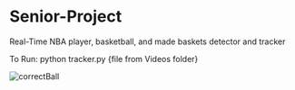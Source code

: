 # Senior-Project

Real-Time NBA player, basketball, and made baskets detector and tracker

To Run:
  python tracker.py {file from Videos folder}

![correctBall](https://user-images.githubusercontent.com/59034844/171971553-6f50aaf6-8fa3-4d39-8a3c-bf5a8813f814.png)

